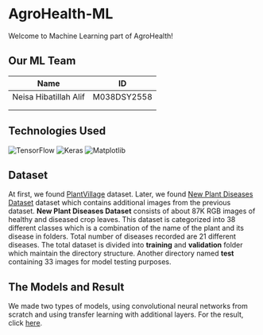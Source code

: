 # AgroHealth-ML
Welcome to Machine Learning part of AgroHealth!

## Our ML Team
| Name | ID |
| ---- | -- |
| Neisa Hibatillah Alif | M038DSY2558 |
|||
|||

## Technologies Used
![TensorFlow](https://img.shields.io/badge/TensorFlow-%23FF6F00.svg?style=for-the-badge&logo=TensorFlow&logoColor=white)
![Keras](https://img.shields.io/badge/Keras-%23D00000.svg?style=for-the-badge&logo=Keras&logoColor=white)
![Matplotlib](https://img.shields.io/badge/Matplotlib-%23ffffff.svg?style=for-the-badge&logo=Matplotlib&logoColor=black)

## Dataset
At first, we found [PlantVillage](https://www.kaggle.com/datasets/abdallahalidev/plantvillage-dataset) dataset. Later, we found [New Plant Diseases Dataset](https://www.kaggle.com/datasets/vipoooool/new-plant-diseases-dataset) dataset which contains additional images from the previous dataset. **New Plant Diseases Dataset** consists of about 87K RGB images of healthy and diseased crop leaves. This dataset is categorized into 38 different classes which is a combination of the name of the plant and its disease in folders. Total number of diseases recorded are 21 different diseases. The total dataset is divided into **training** and **validation** folder which maintain the directory structure. Another directory named **test** containing 33 images for model testing purposes.

## The Models and Result
We made two types of models, using convolutional neural networks from scratch and using transfer learning with additional layers. For the result, click [here](https://github.com/nekoniiiii/AgroHealth-ML/tree/main/Result).
